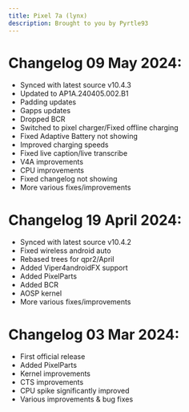 ```yaml
---
title: Pixel 7a (lynx)
description: Brought to you by Pyrtle93
---
```


# Changelog 09 May 2024:

- Synced with latest source v10.4.3
- Updated to AP1A.240405.002.B1
- Padding updates
- Gapps updates
- Dropped BCR
- Switched to pixel charger/Fixed offline charging
- Fixed Adaptive Battery not showing
- Improved charging speeds
- Fixed live caption/live transcribe
- V4A improvements
- CPU improvements
- Fixed changelog not showing
- More various fixes/improvements

# Changelog 19 April 2024:

- Synced with latest source v10.4.2
- Fixed wireless android auto
- Rebased trees for qpr2/April
- Added Viper4androidFX support
- Added PixelParts
- Added BCR
- AOSP kernel
- More various fixes/improvements

# Changelog 03 Mar 2024:
- First official release
- Added PixelParts
- Kernel improvements
- CTS improvements
- CPU spike significantly improved
- Various improvements & bug fixes
